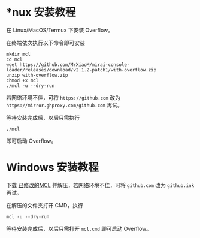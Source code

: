 # *nux 安装教程

在 Linux/MacOS/Termux 下安装 Overflow。

在终端依次执行以下命令即可安装

```shell
mkdir mcl
cd mcl
wget https://github.com/MrXiaoM/mirai-console-loader/releases/download/v2.1.2-patch1/with-overflow.zip
unzip with-overflow.zip
chmod +x mcl
./mcl -u --dry-run
```

若网络环境不佳，可将 `https://github.com` 改为 `https://mirror.ghproxy.com/github.com` 再试。

等待安装完成后，以后只需执行

```shell
./mcl
```

即可启动 Overflow。

# Windows 安装教程

下载 [已修改的MCL](https://github.com/MrXiaoM/mirai-console-loader/releases/download/v2.1.2-patch1/with-overflow.zip) 并解压，若网络环境不佳，可将 `github.com` 改为 `github.ink` 再试。

在解压的文件夹打开 CMD，执行

```shell
mcl -u --dry-run
```

等待安装完成后，以后只需打开 `mcl.cmd` 即可启动 Overflow。
